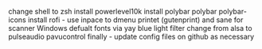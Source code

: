 change shell to zsh
install powerlevel10k
install polybar
    polybar polybar-icons
install rofi - use inpace to dmenu
printet (gutenprint) and sane for scanner
Windows defualt fonts via yay
blue light filter
change from alsa to pulseaudio
pavucontrol
finally - update config files on github as necessary
